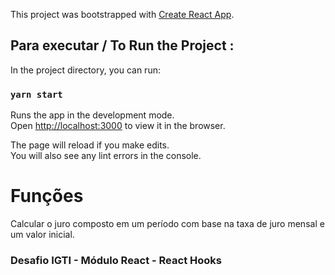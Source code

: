 This project was bootstrapped with [Create React App](https://github.com/facebook/create-react-app).

## Para executar / To Run the Project :

In the project directory, you can run:

### `yarn start`

Runs the app in the development mode.<br />
Open [http://localhost:3000](http://localhost:3000) to view it in the browser.

The page will reload if you make edits.<br />
You will also see any lint errors in the console.

# Funções

Calcular o juro composto em um período com base na taxa de juro mensal e um valor inicial.

### Desafio IGTI - Módulo React - React Hooks

